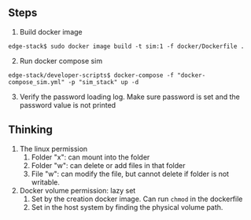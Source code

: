 ## Steps

1. Build docker image

```shell
edge-stack$ sudo docker image build -t sim:1 -f docker/Dockerfile .
```

2. Run docker compose sim

```shell
edge-stack/developer-scripts$ docker-compose -f "docker-compose_sim.yml" -p "sim_stack" up -d
```

3. Verify the password loading log. Make sure password is set and the password value is not printed

## Thinking

1. The linux permission
    1. Folder "x": can mount into the folder
    2. Folder "w": can delete or add files in that folder
    3. File "w": can modify the file, but cannot delete if folder is not writable.
2. Docker volume permission: lazy set
    1. Set by the creation docker image. Can run `chmod` in the dockerfile
    2. Set in the host system by finding the physical volume path.